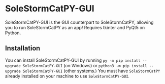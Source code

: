 # SoleStormCatPY-GUI
SoleStormCatPY-GUI is the GUI counterpart to SoleStormCatPY, allowing you to run SoleStormCatPY as an app! Requires tkinter and PyQt5 on Python.

## Installation
You can install SoleStormCatPY-GUI by running `py -m pip install --upgrade SoleStormCatPY-GUI` (on Windows) or `python3 -m pip install --upgrade SoleStormCatPY-GUI` (other systems.) You must have `SoleStormCatPY` already installed on your machine to use `SoleStormCatPY-GUI`.
